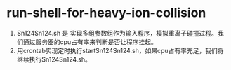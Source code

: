# run-shell-for-heavy-ion-collision
1. Sn124Sn124.sh 是 实现多组参数组作为输入程序，模拟重离子碰撞过程。我们通过服务器的cpu占有率来判断是否让程序挂起。<br>
2. 用crontab实现定时执行startSn124Sn124.sh，如果cpu占有率充足，我们将继续执行Sn124Sn124.sh。
